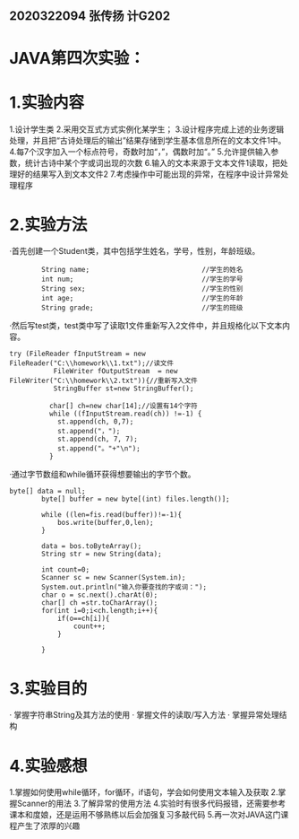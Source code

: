 ## 2020322094 张传扬 计G202
# JAVA第四次实验：
# 1.实验内容
1.设计学生类
2.采用交互式方式实例化某学生；
3.设计程序完成上述的业务逻辑处理，并且把“古诗处理后的输出”结果存储到学生基本信息所在的文本文件1中。
4.每7个汉字加入一个标点符号，奇数时加“，”，偶数时加“。”
5.允许提供输入参数，统计古诗中某个字或词出现的次数
6.输入的文本来源于文本文件1读取，把处理好的结果写入到文本文件2
7.考虑操作中可能出现的异常，在程序中设计异常处理程序

# 2.实验方法
·首先创建一个Student类，其中包括学生姓名，学号，性别，年龄班级。
```
		String name;							//学生的姓名	
		int num;							    //学生的学号
		String sex;							    //学生的性别
		int age;								//学生的年龄
		String grade;							//学生的班级
  ```
  
·然后写test类，test类中写了读取1文件重新写入2文件中，并且规格化以下文本内容。
```
try (FileReader fInputStream = new FileReader("C:\\homework\\1.txt");//读文件
		   FileWriter fOutputStream  = new FileWriter("C:\\homework\\2.txt")){//重新写入文件
		   StringBuffer st=new StringBuffer();
		
		  char[] ch=new char[14];//设置有14个字符
		  while ((fInputStream.read(ch)) !=-1) {
		    st.append(ch, 0,7);
		    st.append("，");
		    st.append(ch, 7, 7);
		    st.append("。"+"\n");
		  }

```
·通过字节数组和while循环获得想要输出的字节个数。

```
byte[] data = null;
		byte[] buffer = new byte[(int) files.length()];

		while ((len=fis.read(buffer))!=-1){
		    bos.write(buffer,0,len);
		}

		data = bos.toByteArray();
		String str = new String(data);

		int count=0;
		Scanner sc = new Scanner(System.in);
		System.out.println("输入你要查找的字或词：");
		char o = sc.next().charAt(0);
		char[] ch =str.toCharArray();
		for(int i=0;i<ch.length;i++){
		    if(o==ch[i]){
		        count++;
		    }

		}
```
# 3.实验目的
· 掌握字符串String及其方法的使用
· 掌握文件的读取/写入方法
· 掌握异常处理结构



# 4.实验感想
1.掌握如何使用while循环，for循环，if语句，学会如何使用文本输入及获取
2.掌握Scanner的用法
3.了解异常的使用方法
4.实验时有很多代码报错，还需要参考课本和度娘，还是运用不够熟练以后会加强复习多敲代码
5.再一次对JAVA这门课程产生了浓厚的兴趣
